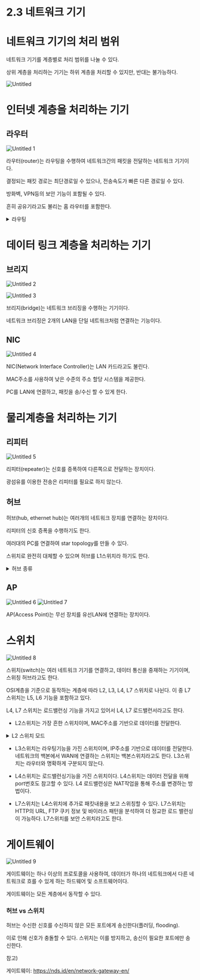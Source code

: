 # 2.3 네트워크 기기

# 네트워크 기기의 처리 범위

네트워크 기기를 계층별로 처리 범위를 나눌 수 있다.

상위 계층을 처리하는 기기는 하위 계층을 처리할 수 있지만, 반대는 불가능하다.

![Untitled](https://github.com/STUDY-0x0E/CS-STUDY/assets/69425431/c1ac4502-dcd8-4ca9-a374-aa1712710a46)

# 인터넷 계층을 처리하는 기기

## 라우터

![Untitled 1](https://github.com/STUDY-0x0E/CS-STUDY/assets/69425431/b83823f3-5dd9-4dc4-a29f-396d367d5f91)

라우터(router)는 라우팅을 수행하여 네트워크간의 패킷을 전달하는 네트워크 기기이다.

결정되는 패킷 경로는 최단경로일 수 있으나, 전송속도가 빠른 다른 경로일 수 있다.

방화벽, VPN등의 보안 기능이 포함될 수 있다.

흔히 공유기라고도 불리는 홈 라우터를 포함한다.

<details><summary> 라우팅 </summary>
    
    라우팅: 패킷 헤더를 읽고 패킷 경로를 선택하는 프로세스
    
    라우팅 테이블: 특정 네트워크 노드까지의 경로 및 거리를 나타내는 테이블
    
    정적 라우팅: 소규모 네트워크에서 수동으로 라우팅 테이블을 만들고 사용
    
    동적 라우팅: 라우팅 프로토콜을 기반으로 라우팅 테이블을 만들고 사용

</details>
    

# 데이터 링크 계층을 처리하는 기기

## 브리지

![Untitled 2](https://github.com/STUDY-0x0E/CS-STUDY/assets/69425431/b5142450-eb74-4385-9655-535beb5f9784)

![Untitled 3](https://github.com/STUDY-0x0E/CS-STUDY/assets/69425431/601242ae-328f-4a1f-b567-e6c39dadf55d)

브리지(bridge)는 네트워크 브리징을 수행하는 기기이다. 

네트워크 브리징은 2개의 LAN을 단일 네트워크처럼 연결하는 기능이다.

## NIC

![Untitled 4](https://github.com/STUDY-0x0E/CS-STUDY/assets/69425431/8fc6a34c-3310-4788-ac49-7f9816e7564e)

NIC(Network Interface Controller)는 LAN 카드라고도 불린다.

MAC주소를 사용하여 낮은 수준의 주소 할당 시스템을 제공한다.

PC를 LAN에 연결하고, 패킷을 송/수신 할 수 있게 한다. 

# 물리계층을 처리하는 기기

## 리피터

![Untitled 5](https://github.com/STUDY-0x0E/CS-STUDY/assets/69425431/7fca1f06-7d9e-4f4a-a3b2-d5022264fd19)

리피터(repeater)는 신호를 증폭하여 다른쪽으로 전달하는 장치이다.

광섬유를 이용한 전송은 리피터를 필요로 하지 않는다.

## 허브

허브(hub, ethernet hub)는 여러개의 네트워크 장치를 연결하는 장치이다.

리피터의 신호 증폭을 수행하기도 한다.

여러대의 PC를 연결하여 star topology를 만들 수 있다.

스위치로 완전히 대체할 수 있으며 허브를 L1스위치라 하기도 한다.

<details><summary> 허브 종류 </summary>
    
    더미허브: 단순히 여러 네트워크를 중계한다.
    
    인텔리전트 허브: 신호 조절, 변경 등 다양한 기능을 가진다.
    
    스태커블 허브: 허브 여러개를 쌓아서 더 많은 장치를 연결할 수 있다.
</details>


## AP

![Untitled 6](https://github.com/STUDY-0x0E/CS-STUDY/assets/69425431/7dfff432-9536-479b-bf45-d101e1983bee) 
![Untitled 7](https://github.com/STUDY-0x0E/CS-STUDY/assets/69425431/fccfe58f-5791-4472-b93b-61fdfb7dc00f)

AP(Access Point)는 무선 장치를 유선LAN에 연결하는 장치이다.

# 스위치
![Untitled 8](https://github.com/STUDY-0x0E/CS-STUDY/assets/69425431/5b08544b-2af9-4b14-8c5d-028f8d289a7c)


스위치(switch)는 여러 네트워크 기기를 연결하고, 데이터 통신을 중재하는 기기이며, 스위칭 허브라고도 한다.

OSI계층을 기준으로 동작하는 계층에 따라 L2, L3, L4, L7 스위치로 나뉜다. 이 중 L7 스위치는 L5, L6 기능을 포함하고 있다.

L4, L7 스위치는 로드밸런싱 기능을 가지고 있어서 L4, L7 로드밸런서라고도 한다.



- L2스위치는 가장 흔한 스위치이며, MAC주소를 기반으로 데이터를 전달한다.
  
<details><summary> L2 스위치 모드 </summary>
    
      store-and-forward: 프레임을 저장한 후 오류를 검사하고 전송
    
      cut-through: 전체 프레임을 기다리지 않고 주소가 식별되면 전송
    
      fragment-free: 최소 64바이트를 읽으면서 오류를 검사하고 전송.
    
      fragment-free는 cut-through의 속도와 오류 검사기능이 결합된 모드이다.
</details>

- L3스위치는 라우팅기능을 가진 스위치이며, IP주소를 기반으로 데이터를 전달한다. 네트워크의 백본에서 WAN에 연결하는 스위치는 백본스위치라고도 한다. L3스위치는 라우터와 명확하게 구분되지 않는다.

- L4스위치는 로드밸런싱기능을 가진 스위치이다. L4스위치는 데이터 전달을 위해 port번호도 참고할 수 있다. L4 로드밸런싱은 NAT작업을 통해 주소를 변경하는 방법이다.

- L7스위치는 L4스위치에 추가로 패킷내용을 보고 스위칭할 수 있다. L7스위치는 HTTP의 URL, FTP 쿠키 정보 및 바이러스 패턴을 분석하여 더 정교한 로드 밸런싱이 가능하다. L7스위치를 보안 스위치라고도 한다.


    

# 게이트웨이

![Untitled 9](https://github.com/STUDY-0x0E/CS-STUDY/assets/69425431/a8709d16-01c3-445a-9136-99d9dcf82b1d)

게이트웨이는 하나 이상의 프로토콜을 사용하여, 데이터가 하나의 네트워크에서 다른 네트워크로 흐를 수 있게 하는 하드웨어 및 소프트웨어이다. 

게이트웨이는 모든 계층에서 동작할 수 있다.

### 허브 vs 스위치

허브는 수신한 신호를 수신하지 않은 모든 포트에게 송신한다(플러딩, flooding).

이로 인해 신호가 충돌할 수 있다. 스위치는 이를 방지하고, 송신이 필요한 포트에만 송신한다. 

참고)

게이트웨이: https://nds.id/en/network-gateway-en/
